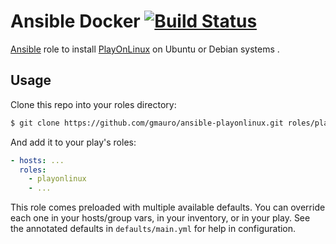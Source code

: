 # Ansible Docker [![Build Status](https://travis-ci.org/gmauro/ansible-playonlinux.svg?branch=master)](https://travis-ci.org/gmauro/ansible-playonlinux)
[Ansible](https://wwww.ansible.com) role to install [PlayOnLinux](http://www.playonlinux.com) on Ubuntu or Debian systems .  


## Usage

Clone this repo into your roles directory:

```bash
$ git clone https://github.com/gmauro/ansible-playonlinux.git roles/playonlinux
```

And add it to your play's roles:

```yaml
- hosts: ...
  roles:
    - playonlinux
    - ...
```

This role comes preloaded with multiple available defaults. You can override each one in your hosts/group vars, in your inventory, or in your play. See the annotated defaults in ``defaults/main.yml`` for help in configuration.